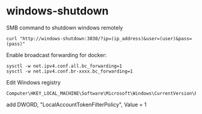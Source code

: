# windows-shutdown
SMB command to shutdown windows remotely


    curl "http://windows-shutdown:3030/?ip=(ip_address)&user=(user)&pass=(pass)"

Enable broadcast forwarding for docker:

    sysctl -w net.ipv4.conf.all.bc_forwarding=1
    sysctl -w net.ipv4.conf.br-xxxx.bc_forwarding=1

Edit Windows registry

    Computer\HKEY_LOCAL_MACHINE\Software\Microsoft\Windows\CurrentVersion\Policies\System

add DWORD, "LocalAccountTokenFilterPolicy", Value = 1
